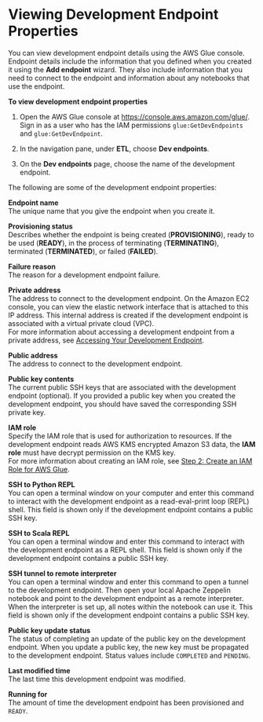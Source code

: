 # Viewing Development Endpoint Properties<a name="console-development-endpoint"></a>

You can view development endpoint details using the AWS Glue console\. Endpoint details include the information that you defined when you created it using the **Add endpoint** wizard\. They also include information that you need to connect to the endpoint and information about any notebooks that use the endpoint\.

**To view development endpoint properties**

1. Open the AWS Glue console at [https://console\.aws\.amazon\.com/glue/](https://console.aws.amazon.com/glue/)\. Sign in as a user who has the IAM permissions `glue:GetDevEndpoints` and `glue:GetDevEndpoint`\.

1. In the navigation pane, under **ETL**, choose **Dev endpoints**\.

1. On the **Dev endpoints** page, choose the name of the development endpoint\.

The following are some of the development endpoint properties:

**Endpoint name**  
The unique name that you give the endpoint when you create it\.

**Provisioning status**  
Describes whether the endpoint is being created \(**PROVISIONING**\), ready to be used \(**READY**\), in the process of terminating \(**TERMINATING**\), terminated \(**TERMINATED**\), or failed \(**FAILED**\)\. 

**Failure reason**  
The reason for a development endpoint failure\.

**Private address**  
The address to connect to the development endpoint\. On the Amazon EC2 console, you can view the elastic network interface that is attached to this IP address\. This internal address is created if the development endpoint is associated with a virtual private cloud \(VPC\)\.   
For more information about accessing a development endpoint from a private address, see [Accessing Your Development Endpoint](dev-endpoint-elastic-ip.md)\.

**Public address**  
The address to connect to the development endpoint\. 

**Public key contents**  
The current public SSH keys that are associated with the development endpoint \(optional\)\. If you provided a public key when you created the development endpoint, you should have saved the corresponding SSH private key\.

**IAM role**  
Specify the IAM role that is used for authorization to resources\. If the development endpoint reads AWS KMS encrypted Amazon S3 data, the **IAM role** must have decrypt permission on the KMS key\.   
For more information about creating an IAM role, see [Step 2: Create an IAM Role for AWS Glue](create-an-iam-role.md)\.

**SSH to Python REPL**  
You can open a terminal window on your computer and enter this command to interact with the development endpoint as a read\-eval\-print loop \(REPL\) shell\. This field is shown only if the development endpoint contains a public SSH key\.

**SSH to Scala REPL**  
You can open a terminal window and enter this command to interact with the development endpoint as a REPL shell\. This field is shown only if the development endpoint contains a public SSH key\.

**SSH tunnel to remote interpreter**  
You can open a terminal window and enter this command to open a tunnel to the development endpoint\. Then open your local Apache Zeppelin notebook and point to the development endpoint as a remote interpreter\. When the interpreter is set up, all notes within the notebook can use it\. This field is shown only if the development endpoint contains a public SSH key\.

**Public key update status**  
The status of completing an update of the public key on the development endpoint\. When you update a public key, the new key must be propagated to the development endpoint\. Status values include `COMPLETED` and `PENDING`\.

**Last modified time**  
The last time this development endpoint was modified\.

**Running for**  
The amount of time the development endpoint has been provisioned and `READY`\.